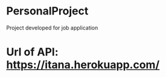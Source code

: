 # PersonalProject
Project developed for job application

# Url of API: https://itana.herokuapp.com/

